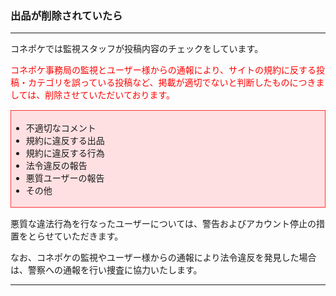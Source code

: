 <h3>出品が削除されていたら</h3>
<hr>

コネポケでは監視スタッフが投稿内容のチェックをしています。

<font color="#ff0000">コネポケ事務局の監視とユーザー様からの通報により、サイトの規約に反する投稿・カテゴリを誤っている投稿など、掲載が適切でないと判断したものにつきましては、削除させていただいております。
</font>

<div style="padding: 3px 15px 3px 0px; margin-top: 15px; margin-bottom: 15px; border: 1px solid #ff3333; background-color: #ffe0e2;">
<ul>
<li>不適切なコメント</li>
<li>規約に違反する出品</li>
<li>規約に違反する行為</li>
<li>法令違反の報告</li>
<li>悪質ユーザーの報告</li>
<li>その他
</ul>
</div>

悪質な違法行為を行なったユーザーについては、警告およびアカウント停止の措置をとらせていただきます。

なお、コネポケの監視やユーザー様からの通報により法令違反を発見した場合は、警察への通報を行い捜査に協力いたします。

<hr>